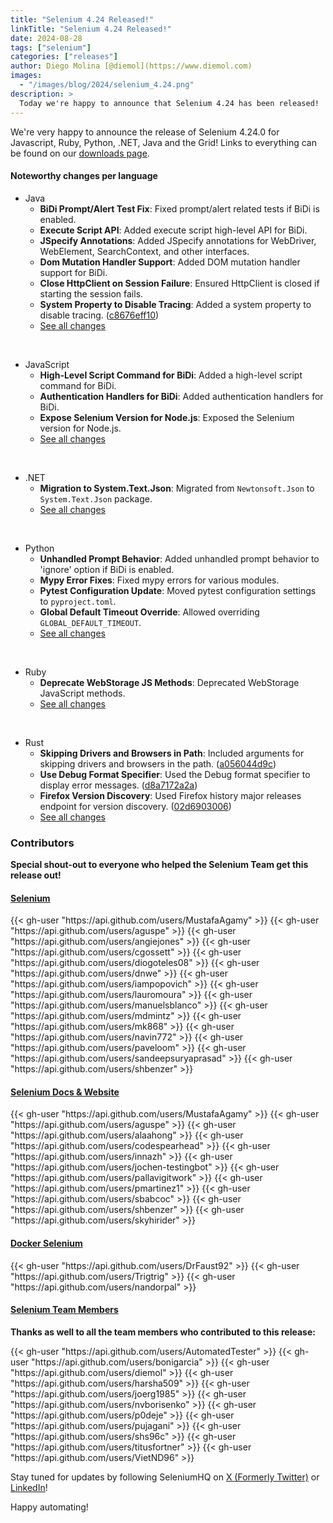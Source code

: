 ```yaml
---
title: "Selenium 4.24 Released!"
linkTitle: "Selenium 4.24 Released!"
date: 2024-08-28
tags: ["selenium"]
categories: ["releases"]
author: Diego Molina [@diemol](https://www.diemol.com)
images:
  - "/images/blog/2024/selenium_4.24.png"
description: >
  Today we're happy to announce that Selenium 4.24 has been released!
---
```


We're very happy to announce the release of Selenium 4.24.0 for 
Javascript, Ruby, Python, .NET, Java and the Grid!
Links to everything can be found on our [downloads page][downloads].

#### Noteworthy changes per language

  * Java 
    * **BiDi Prompt/Alert Test Fix**: Fixed prompt/alert related tests if BiDi is enabled.
    * **Execute Script API**: Added execute script high-level API for BiDi.
    * **JSpecify Annotations**: Added JSpecify annotations for WebDriver, WebElement, SearchContext, and other interfaces.
    * **Dom Mutation Handler Support**: Added DOM mutation handler support for BiDi.
    * **Close HttpClient on Session Failure**: Ensured HttpClient is closed if starting the session fails.
    * **System Property to Disable Tracing**: Added a system property to disable tracing. ([c8676eff10](https://github.com/SeleniumHQ/selenium/commit/c8676eff107a7e5e617c6fc953baad45305cc680))
    * [See all changes](https://github.com/SeleniumHQ/selenium/blob/trunk/java/CHANGELOG)

  <br>
  
  * JavaScript
    * **High-Level Script Command for BiDi**: Added a high-level script command for BiDi.
    * **Authentication Handlers for BiDi**: Added authentication handlers for BiDi.
    * **Expose Selenium Version for Node.js**: Exposed the Selenium version for Node.js.
    * [See all changes](https://github.com/SeleniumHQ/selenium/blob/trunk/javascript/node/selenium-webdriver/CHANGES.md)
  
  <br>
  
  * .NET
    * **Migration to System.Text.Json**: Migrated from `Newtonsoft.Json` to `System.Text.Json` package.
    * [See all changes](https://github.com/SeleniumHQ/selenium/blob/trunk/dotnet/CHANGELOG)

  <br>
  
  * Python
    * **Unhandled Prompt Behavior**: Added unhandled prompt behavior to 'ignore' option if BiDi is enabled.
    * **Mypy Error Fixes**: Fixed mypy errors for various modules.
    * **Pytest Configuration Update**: Moved pytest configuration settings to `pyproject.toml`.
    * **Global Default Timeout Override**: Allowed overriding `GLOBAL_DEFAULT_TIMEOUT`.
    * [See all changes](https://github.com/SeleniumHQ/selenium/blob/trunk/py/CHANGES)

  <br>
  
  * Ruby
    * **Deprecate WebStorage JS Methods**: Deprecated WebStorage JavaScript methods.
    * [See all changes](https://github.com/SeleniumHQ/selenium/blob/trunk/rb/CHANGES)

  <br>

   * Rust
     * **Skipping Drivers and Browsers in Path**: Included arguments for skipping drivers and browsers in the path. ([a056044d9c](https://github.com/SeleniumHQ/selenium/commit/a056044d9c20c174e5c04804eb30a446132be60a))
     * **Use Debug Format Specifier**: Used the Debug format specifier to display error messages. ([d8a7172a2a](https://github.com/SeleniumHQ/selenium/commit/d8a7172a2a3a591af0852203449c81eb13aead2b))
     * **Firefox Version Discovery**: Used Firefox history major releases endpoint for version discovery. ([02d6903006](https://github.com/SeleniumHQ/selenium/commit/02d6903006d884f57781f5625eb33a887f4369f5))
     * [See all changes](https://github.com/SeleniumHQ/selenium/blob/trunk/rust/CHANGELOG.md)


### Contributors

**Special shout-out to everyone who helped the Selenium Team get this release out!**

#### [Selenium](https://github.com/SeleniumHQ/selenium)

<div class="d-flex justify-content-center">
  <div class="col-11 p-4 bg-transparent">
    <div class="row justify-content-center">
{{< gh-user "https://api.github.com/users/MustafaAgamy" >}}
{{< gh-user "https://api.github.com/users/aguspe" >}}
{{< gh-user "https://api.github.com/users/angiejones" >}}
{{< gh-user "https://api.github.com/users/cgossett" >}}
{{< gh-user "https://api.github.com/users/diogoteles08" >}}
{{< gh-user "https://api.github.com/users/dnwe" >}}
{{< gh-user "https://api.github.com/users/iampopovich" >}}
{{< gh-user "https://api.github.com/users/lauromoura" >}}
{{< gh-user "https://api.github.com/users/manuelsblanco" >}}
{{< gh-user "https://api.github.com/users/mdmintz" >}}
{{< gh-user "https://api.github.com/users/mk868" >}}
{{< gh-user "https://api.github.com/users/navin772" >}}
{{< gh-user "https://api.github.com/users/paveloom" >}}
{{< gh-user "https://api.github.com/users/sandeepsuryaprasad" >}}
{{< gh-user "https://api.github.com/users/shbenzer" >}}
    </div>
  </div>
</div>


#### [Selenium Docs & Website](https://github.com/SeleniumHQ/seleniumhq.github.io)

<div class="row justify-content-center">
  <div class="col-11 p-4 bg-transparent">
    <div class="row justify-content-center">
{{< gh-user "https://api.github.com/users/MustafaAgamy" >}}
{{< gh-user "https://api.github.com/users/aguspe" >}}
{{< gh-user "https://api.github.com/users/alaahong" >}}
{{< gh-user "https://api.github.com/users/codespearhead" >}}
{{< gh-user "https://api.github.com/users/innazh" >}}
{{< gh-user "https://api.github.com/users/jochen-testingbot" >}}
{{< gh-user "https://api.github.com/users/pallavigitwork" >}}
{{< gh-user "https://api.github.com/users/pmartinez1" >}}
{{< gh-user "https://api.github.com/users/sbabcoc" >}}
{{< gh-user "https://api.github.com/users/shbenzer" >}}
{{< gh-user "https://api.github.com/users/skyhirider" >}}
    </div>
  </div>
</div>

#### [Docker Selenium](https://github.com/SeleniumHQ/docker-selenium)

<div class="row justify-content-center">
  <div class="col-11 p-4 bg-transparent">
    <div class="row justify-content-center">
{{< gh-user "https://api.github.com/users/DrFaust92" >}}
{{< gh-user "https://api.github.com/users/Trigtrig" >}}
{{< gh-user "https://api.github.com/users/nandorpal" >}}
    </div>
  </div>
</div>

#### [Selenium Team Members][team]

**Thanks as well to all the team members who contributed to this release:**

<div class="row justify-content-center">
  <div class="col-11 p-4 bg-transparent">
    <div class="row justify-content-center">
{{< gh-user "https://api.github.com/users/AutomatedTester" >}}
{{< gh-user "https://api.github.com/users/bonigarcia" >}}
{{< gh-user "https://api.github.com/users/diemol" >}}
{{< gh-user "https://api.github.com/users/harsha509" >}}
{{< gh-user "https://api.github.com/users/joerg1985" >}}
{{< gh-user "https://api.github.com/users/nvborisenko" >}}
{{< gh-user "https://api.github.com/users/p0deje" >}}
{{< gh-user "https://api.github.com/users/pujagani" >}}
{{< gh-user "https://api.github.com/users/shs96c" >}}
{{< gh-user "https://api.github.com/users/titusfortner" >}}
{{< gh-user "https://api.github.com/users/VietND96" >}}
    </div>
  </div>
</div>

Stay tuned for updates by following SeleniumHQ on [X (Formerly Twitter)](https://twitter.com/seleniumhq) or [LinkedIn](https://www.linkedin.com/company/selenium/)!

Happy automating!

[downloads]: /downloads
[bindings]: /downloads#bindings
[team]: /project/structure
[BiDi]: https://github.com/w3c/webdriver-bidi
